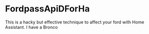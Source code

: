 # FordpassApiDForHa
This is a hacky but effective technique to affect your ford with Home Assistant.  I have a Bronco
